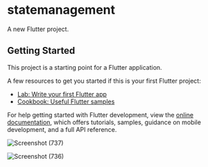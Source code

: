 # statemanagement

A new Flutter project.

## Getting Started

This project is a starting point for a Flutter application.

A few resources to get you started if this is your first Flutter project:

- [Lab: Write your first Flutter app](https://docs.flutter.dev/get-started/codelab)
- [Cookbook: Useful Flutter samples](https://docs.flutter.dev/cookbook)

For help getting started with Flutter development, view the
[online documentation](https://docs.flutter.dev/), which offers tutorials,
samples, guidance on mobile development, and a full API reference.

![Screenshot (737)](https://user-images.githubusercontent.com/38869235/171502473-0bcb7a5c-8f4a-41ec-bc48-65358eb4d282.png)

![Screenshot (736)](https://user-images.githubusercontent.com/38869235/171502584-1ffd81e8-5d48-4abb-bd17-548ef8b9ffe4.png)


